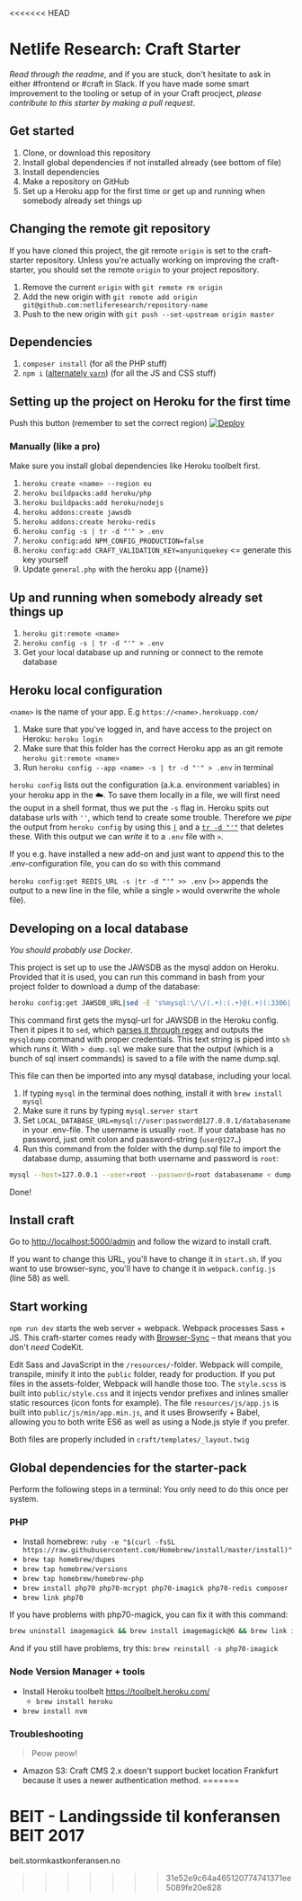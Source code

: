 <<<<<<< HEAD
# Netlife Research: Craft Starter

*Read through the readme*, and if you are stuck, don't hesitate to ask in either #frontend or #craft in Slack. If you have made some smart improvement to the tooling or setup of in your Craft procject, _please contribute to this starter by making a pull request_.

## Get started

1. Clone, or download this repository
2. Install global dependencies if not installed already (see bottom of file)
3. Install dependencies
4. Make a repository on GitHub
5. Set up a Heroku app for the first time or get up and running when somebody already set things up

## Changing the remote git repository

If you have cloned this project, the git remote `origin` is set to the craft-starter repository. Unless you're actually working on improving the craft-starter, you should set the remote `origin` to your project repository.

1. Remove the current `origin` with `git remote rm origin`
2. Add the new origin with `git remote add origin git@github.com:netliferesearch/repository-name`
3. Push to the new origin with `git push --set-upstream origin master`

## Dependencies

1. `composer install` (for all the PHP stuff)
2. `npm i` ([alternately `yarn`](https://yarnpkg.com/)) (for all the JS and CSS stuff)

## Setting up the project on Heroku for the first time

Push this button (remember to set the correct region)
[![Deploy](https://www.herokucdn.com/deploy/button.svg)](https://heroku.com/deploy?template=https://github.com/netliferesearch/craft-starter/tree/master)

### Manually (like a pro)

Make sure you install global dependencies like Heroku toolbelt first.

1. `heroku create <name> --region eu`
2. `heroku buildpacks:add heroku/php`
2. `heroku buildpacks:add heroku/nodejs`
3. `heroku addons:create jawsdb`
3. `heroku addons:create heroku-redis`
4. `heroku config -s | tr -d "'" > .env`
2. `heroku config:add NPM_CONFIG_PRODUCTION=false`
2. `heroku config:add CRAFT_VALIDATION_KEY=anyuniquekey` <= generate this key yourself
5. Update `general.php` with the heroku app {{name}}

## Up and running when somebody already set things up
1. `heroku git:remote <name>`
2. `heroku config -s | tr -d "'" > .env`
3. Get your local database up and running or connect to the remote database


## Heroku local configuration

`<name>` is the name of your app. E.g `https://<name>.herokuapp.com/`

1. Make sure that you've logged in, and have access to the project on Heroku: `heroku login`
2. Make sure that this folder has the correct Heroku app as an git remote `heroku git:remote <name>`
3. Run `heroku config --app <name> -s | tr -d "'" > .env` in terminal

`heroku config` lists out the configuration (a.k.a. environment variables) in your heroku app in the :cloud:. To save them locally in a file, we will first need the ouput in a shell format, thus we put the `-s` flag in. Heroku spits out database urls with `''`, which tend to create some trouble. Therefore we _pipe_ the output from `heroku config` by using this [`|`](https://en.wikipedia.org/wiki/Pipeline_(Unix)) and a [`tr -d "'"`](http://explainshell.com/explain?cmd=tr+-d+%22%27%22) that deletes these. With this output we can _write_ it to a `.env` file with `>`.

If you e.g. have installed a new add-on and just want to _append_ this to the .env-configuration file, you can do so with this command

`heroku config:get REDIS_URL -s |tr -d "'" >> .env` (`>>` appends the output to a new line in the file, while a single `>` would overwrite the whole file).

## Developing on a local database

_You should probably use Docker_.

This project is set up to use the JAWSDB as the mysql addon on Heroku. Provided that it is used, you can run this command in bash from your project folder to download a dump of the database:

```bash
heroku config:get JAWSDB_URL|sed -E 's%mysql:\/\/(.+):(.+)@(.+)(:3306| )\/(.+)(\?reconnect=true)%mysqldump --host=\3 --user=\1 --password=\2 \5 > dump.sql%'|sh
```

This command first gets the mysql-url for JAWSDB in the Heroku config. Then it pipes it to `sed`, which [parses it through regex](https://regex101.com/r/EeO9HR/1) and outputs the `mysqldump` command with proper credentials. This text string is piped into `sh` which runs it. With `> dump.sql` we make sure that the output (which is a bunch of sql insert commands) is saved to a file with the name dump.sql.

This file can then be imported into any mysql database, including your local.

1. If typing `mysql` in the terminal does nothing, install it with `brew install mysql`
2. Make sure it runs by typing `mysql.server start`
3. Set `LOCAL_DATABASE_URL=mysql://user:password@127.0.0.1/databasename` in your .env-file. The username is usually `root`. If your database has no password, just omit colon and password-string (`user@127…`)
4. Run this command from the folder with the dump.sql file to import the database dump, assuming that both username and password is `root`:

```bash
mysql --host=127.0.0.1 --user=root --password=root databasename < dump.sql
```

Done!

## Install craft
Go to [http://localhost:5000/admin](http://localhost:5000/admin) and follow the wizard to install craft.

If you want to change this URL, you'll have to change it in `start.sh`. If you want to use browser-sync, you'll have to change it in `webpack.config.js` (line 58) as well.

## Start working

`npm run dev` starts the web server + webpack. Webpack processes Sass + JS. This craft-starter comes ready with [Browser-Sync](http://www.browsersync.io/) – that means that you don't *need* CodeKit.

Edit Sass and JavaScript in the `/resources/`-folder. Webpack will compile, transpile, minify it into the `public` folder, ready for production. If you put files in the assets-folder, Webpack will handle those too. The `style.scss` is built into `public/style.css` and it injects vendor prefixes and inlines smaller static resources (icon fonts for example). The file `resources/js/app.js` is built into `public/js/min/app.min.js`, and it uses Browserify + Babel, allowing you to both write ES6 as well as using a Node.js style if you prefer.

Both files are properly included in `craft/templates/_layout.twig`

## Global dependencies for the starter-pack

Perform the following steps in a terminal:
You only need to do this once per system.

### PHP
* Install homebrew: `ruby -e "$(curl -fsSL https://raw.githubusercontent.com/Homebrew/install/master/install)"`
* `brew tap homebrew/dupes`
* `brew tap homebrew/versions`
* `brew tap homebrew/homebrew-php`
* `brew install php70 php70-mcrypt php70-imagick php70-redis composer`
* `brew link php70`

If you have problems with php70-magick, you can fix it with this command:

```bash
brew uninstall imagemagick && brew install imagemagick@6 && brew link imagemagick@6 --force
```

And if you still have problems, try this:
`brew reinstall -s php70-imagick`

### Node Version Manager + tools

* Install Heroku toolbelt <https://toolbelt.heroku.com/>
  * `brew install heroku`
* `brew install nvm`

### Troubleshooting

>Peow peow!

- Amazon S3: Craft CMS 2.x doesn't support bucket location Frankfurt because it uses a newer authentication method.
=======
# BEIT - Landingsside til konferansen BEIT 2017

beit.stormkastkonferansen.no
>>>>>>> 31e52e9c64a465120774741371ee5089fe20e828
